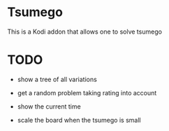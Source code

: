 # Tsumego
This is a Kodi addon that allows one to solve tsumego


# TODO
* show a tree of all variations
* get a random problem taking rating into account
* show the current time

* scale the board when the tsumego is small

